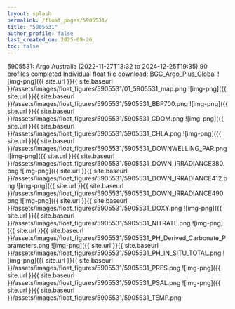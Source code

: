 ```yaml
---
layout: splash
permalink: /float_pages/5905531/
title: "5905531"
author_profile: false
last_created_on: 2025-09-26
toc: false
---
```

 
5905531: Argo Australia (2022-11-27T13:32 to 2024-12-25T19:35)
90 profiles completed
Individual float file download: [BGC_Argo_Plus_Global](https://ftp.soest.hawaii.edu/bgc_argo_plus/Individual_Floats/outliers_removed/5905531_Sprof_processed.nc)
![img-png]({{ site.url }}{{ site.baseurl }}/assets/images/float_figures/5905531/01_5905531_map.png
![img-png]({{ site.url }}{{ site.baseurl }}/assets/images/float_figures/5905531/5905531_BBP700.png
![img-png]({{ site.url }}{{ site.baseurl }}/assets/images/float_figures/5905531/5905531_CDOM.png
![img-png]({{ site.url }}{{ site.baseurl }}/assets/images/float_figures/5905531/5905531_CHLA.png
![img-png]({{ site.url }}{{ site.baseurl }}/assets/images/float_figures/5905531/5905531_DOWNWELLING_PAR.png
![img-png]({{ site.url }}{{ site.baseurl }}/assets/images/float_figures/5905531/5905531_DOWN_IRRADIANCE380.png
![img-png]({{ site.url }}{{ site.baseurl }}/assets/images/float_figures/5905531/5905531_DOWN_IRRADIANCE412.png
![img-png]({{ site.url }}{{ site.baseurl }}/assets/images/float_figures/5905531/5905531_DOWN_IRRADIANCE490.png
![img-png]({{ site.url }}{{ site.baseurl }}/assets/images/float_figures/5905531/5905531_DOXY.png
![img-png]({{ site.url }}{{ site.baseurl }}/assets/images/float_figures/5905531/5905531_NITRATE.png
![img-png]({{ site.url }}{{ site.baseurl }}/assets/images/float_figures/5905531/5905531_PH_Derived_Carbonate_Parameters.png
![img-png]({{ site.url }}{{ site.baseurl }}/assets/images/float_figures/5905531/5905531_PH_IN_SITU_TOTAL.png
![img-png]({{ site.url }}{{ site.baseurl }}/assets/images/float_figures/5905531/5905531_PRES.png
![img-png]({{ site.url }}{{ site.baseurl }}/assets/images/float_figures/5905531/5905531_PSAL.png
![img-png]({{ site.url }}{{ site.baseurl }}/assets/images/float_figures/5905531/5905531_TEMP.png
